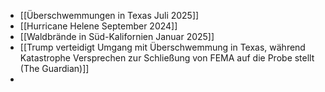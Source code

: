 - [[Überschwemmungen in Texas Juli 2025]]
- [[Hurricane Helene September 2024]]
- [[Waldbrände in Süd-Kalifornien Januar 2025]]
- [[Trump verteidigt Umgang mit Überschwemmung in Texas, während Katastrophe Versprechen zur Schließung von FEMA auf die Probe stellt (The Guardian)]]
-